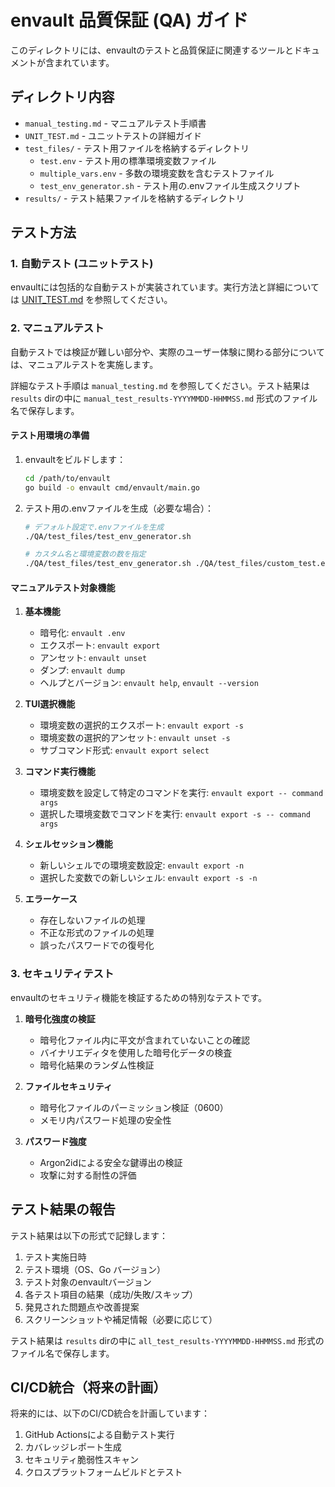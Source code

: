 # envault 品質保証 (QA) ガイド

このディレクトリには、envaultのテストと品質保証に関連するツールとドキュメントが含まれています。

## ディレクトリ内容

- `manual_testing.md` - マニュアルテスト手順書
- `UNIT_TEST.md` - ユニットテストの詳細ガイド
- `test_files/` - テスト用ファイルを格納するディレクトリ
  - `test.env` - テスト用の標準環境変数ファイル
  - `multiple_vars.env` - 多数の環境変数を含むテストファイル
  - `test_env_generator.sh` - テスト用の.envファイル生成スクリプト
- `results/` - テスト結果ファイルを格納するディレクトリ

## テスト方法

### 1. 自動テスト (ユニットテスト)

envaultには包括的な自動テストが実装されています。実行方法と詳細については [UNIT_TEST.md](./UNIT_TEST.md) を参照してください。

### 2. マニュアルテスト

自動テストでは検証が難しい部分や、実際のユーザー体験に関わる部分については、マニュアルテストを実施します。

詳細なテスト手順は `manual_testing.md` を参照してください。テスト結果は `results` dirの中に `manual_test_results-YYYYMMDD-HHMMSS.md` 形式のファイル名で保存します。

#### テスト用環境の準備

1. envaultをビルドします：
   ```bash
   cd /path/to/envault
   go build -o envault cmd/envault/main.go
   ```

2. テスト用の.envファイルを生成（必要な場合）：
   ```bash
   # デフォルト設定で.envファイルを生成
   ./QA/test_files/test_env_generator.sh
   
   # カスタム名と環境変数の数を指定
   ./QA/test_files/test_env_generator.sh ./QA/test_files/custom_test.env 20
   ```

#### マニュアルテスト対象機能

1. **基本機能**
   - 暗号化: `envault .env`
   - エクスポート: `envault export`
   - アンセット: `envault unset`
   - ダンプ: `envault dump`
   - ヘルプとバージョン: `envault help`, `envault --version`

2. **TUI選択機能**
   - 環境変数の選択的エクスポート: `envault export -s`
   - 環境変数の選択的アンセット: `envault unset -s`
   - サブコマンド形式: `envault export select`

3. **コマンド実行機能**
   - 環境変数を設定して特定のコマンドを実行: `envault export -- command args`
   - 選択した環境変数でコマンドを実行: `envault export -s -- command args`

4. **シェルセッション機能**
   - 新しいシェルでの環境変数設定: `envault export -n`
   - 選択した変数での新しいシェル: `envault export -s -n`

5. **エラーケース**
   - 存在しないファイルの処理
   - 不正な形式のファイルの処理
   - 誤ったパスワードでの復号化

### 3. セキュリティテスト

envaultのセキュリティ機能を検証するための特別なテストです。

1. **暗号化強度の検証**
   - 暗号化ファイル内に平文が含まれていないことの確認
   - バイナリエディタを使用した暗号化データの検査
   - 暗号化結果のランダム性検証

2. **ファイルセキュリティ**
   - 暗号化ファイルのパーミッション検証（0600）
   - メモリ内パスワード処理の安全性

3. **パスワード強度**
   - Argon2idによる安全な鍵導出の検証
   - 攻撃に対する耐性の評価

## テスト結果の報告

テスト結果は以下の形式で記録します：

1. テスト実施日時
2. テスト環境（OS、Go バージョン）
3. テスト対象のenvaultバージョン
4. 各テスト項目の結果（成功/失敗/スキップ）
5. 発見された問題点や改善提案
6. スクリーンショットや補足情報（必要に応じて）

テスト結果は `results` dirの中に `all_test_results-YYYYMMDD-HHMMSS.md` 形式のファイル名で保存します。

## CI/CD統合（将来の計画）

将来的には、以下のCI/CD統合を計画しています：

1. GitHub Actionsによる自動テスト実行
2. カバレッジレポート生成
3. セキュリティ脆弱性スキャン
4. クロスプラットフォームビルドとテスト
